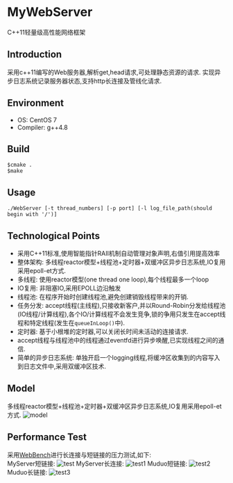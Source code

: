 # MyWebServer
C++11轻量级高性能网络框架
## Introduction
采用c++11编写的Web服务器,解析get,head请求,可处理静态资源的请求. 实现异步日志系统记录服务器状态,支持http长连接及管线化请求.

## Environment
- OS: CentOS 7
- Compiler: g++4.8
## Build
```
$cmake .
$make
```
## Usage
```
./WebServer [-t thread_numbers] [-p port] [-l log_file_path(should begin with '/')]
```

## Technological Points
- 采用C++11标准,使用智能指针RAII机制自动管理对象声明,右值引用提高效率
- 整体架构: 多线程reactor模型+线程池+定时器+双缓冲区异步日志系统,IO复用采用epoll-et方式.
- 多线程: 使用reactor模型(one thread one loop),每个线程最多一个loop
- IO复用: 非阻塞IO,采用EPOLL边沿触发
- 线程池: 在程序开始时创建线程池,避免创建销毁线程带来的开销.
- 任务分发: accept线程(主线程),只接收新客户,并以Round-Robin分发给线程池(IO线程/计算线程),各个IO/计算线程不会发生竞争,锁的争用只发生在accept线程和特定线程(发生在```queueInLoop()```中).
- 定时器: 基于小根堆的定时器,可以关闭长时间未活动的连接请求.
- accept线程与线程池中的线程通过eventfd进行异步唤醒,已实现线程之间的通信.
- 简单的异步日志系统: 单独开启一个logging线程,将缓冲区收集到的内容写入到日志文件中,采用双缓冲区技术.

## Model
多线程reactor模型+线程池+定时器+双缓冲区异步日志系统,IO复用采用epoll-et方式.
![model]("https://github.com/VVZzzz/MyWebServer/blob/master/pic/model.png")
## Performance Test
采用[WebBench](https://github.com/VVZzzz/MyWebServer/tree/master/WebBench)进行长连接与短链接的压力测试,如下:  
MyServer短链接: ![test]("https://github.com/VVZzzz/MyWebServer/blob/master/pic/MyServer%E7%9F%AD%E8%BF%9E%E6%8E%A560s-release.PNG")
MyServer长连接: ![test1]("https://github.com/VVZzzz/MyWebServer/blob/master/pic/MyServer%E9%95%BF%E8%BF%9E%E6%8E%A560s-release.PNG")
Muduo短链接: ![test2]("https://github.com/VVZzzz/MyWebServer/blob/master/pic/muduo%E7%9F%AD%E8%BF%9E%E6%8E%A560s-release.PNG")
Muduo长链接: ![test3]("https://github.com/VVZzzz/MyWebServer/blob/master/pic/muduo%E9%95%BF%E8%BF%9E%E6%8E%A560s-release.PNG")

